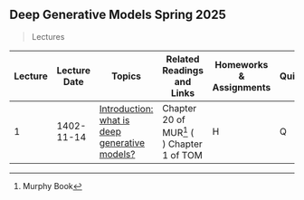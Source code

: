 ## Deep Generative Models                                      Spring 2025


> Lectures
> 
| Lecture	 | Lecture Date	|Topics	|Related Readings and Links |	Homeworks & Assignments	| Quizes    | 
| -------- | ---------- |----------------------------------------------------|----------------------------------------|---|---|
| 1        | 1402-11-14 |	[Introduction: what is deep generative models?](40959/14032/Lect-1.pdf)    | Chapter 20 of MUR[^1] (<br>)  Chapter 1 of TOM | H | Q |






[^1]: Murphy Book
